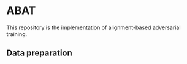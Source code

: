 # ABAT
This repository is the implementation of alignment-based adversarial training.

## Data preparation
